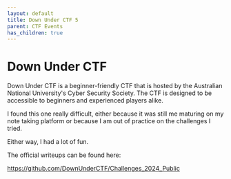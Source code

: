 ```yaml
---
layout: default
title: Down Under CTF 5
parent: CTF Events
has_children: true
---
```


# Down Under CTF

Down Under CTF is a beginner-friendly CTF that is hosted by the Australian National University's Cyber Security Society. The CTF is designed to be accessible to beginners and experienced players alike.

I found this one really difficult, either because it was still me maturing on my note taking platform or because I am out of practice on the challenges I tried.

Either way, I had a lot of fun.

The official writeups can be found here: 

https://github.com/DownUnderCTF/Challenges_2024_Public